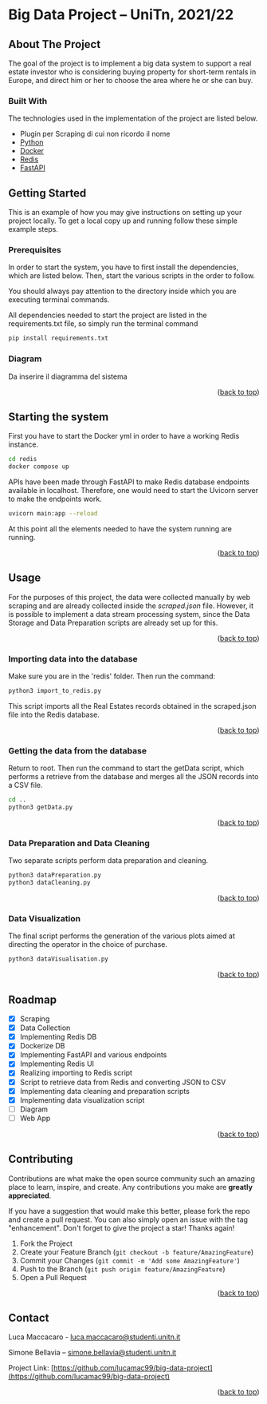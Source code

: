 # Big Data Project – UniTn, 2021/22

<!-- ABOUT THE PROJECT -->
## About The Project

The goal of the project is to implement a big data system to support a real estate investor who is considering buying property for short-term rentals in Europe, and direct him or her to choose the area where he or she can buy.

### Built With

The technologies used in the implementation of the project are listed below.

* Plugin per Scraping di cui non ricordo il nome
* [Python](https://nextjs.org/)
* [Docker](https://www.docker.com/)
* [Redis](https://redis.io/)
* [FastAPI](https://fastapi.tiangolo.com/)

<!-- GETTING STARTED -->
## Getting Started

This is an example of how you may give instructions on setting up your project locally.
To get a local copy up and running follow these simple example steps.

### Prerequisites

In order to start the system, you have to first install the dependencies, which are listed below. Then, start the various scripts in the order to follow.

You should always pay attention to the directory inside which you are executing terminal commands.

All dependencies needed to start the project are listed in the requirements.txt file, so simply run the terminal command

```sh
pip install requirements.txt 
```

### Diagram

Da inserire il diagramma del sistema

<p align="right">(<a href="#top">back to top</a>)</p>

<!-- USAGE  -->

## Starting the system

First you have to start the Docker yml in order to have a working Redis instance.

```sh
cd redis
docker compose up
```

APIs have been made through FastAPI to make Redis database endpoints available in localhost. Therefore, one would need to start the Uvicorn server to make the endpoints work.

```sh
uvicorn main:app --reload
```

At this point all the elements needed to have the system running are running.

<p align="right">(<a href="#top">back to top</a>)</p>

## Usage

For the purposes of this project, the data were collected manually by web scraping and are already collected inside the *scraped.json* file. However, it is possible to implement a data stream processing system, since the Data Storage and Data Preparation scripts are already set up for this.

<p align="right">(<a href="#top">back to top</a>)</p>

### Importing data into the database

Make sure you are in the 'redis' folder. Then run the command:

```sh
python3 import_to_redis.py
```

This script imports all the Real Estates records obtained in the scraped.json file into the Redis database.

<p align="right">(<a href="#top">back to top</a>)</p>

### Getting the data from the database

Return to root. Then run the command to start the getData script, which performs a retrieve from the database and merges all the JSON records into a CSV file.

```sh
cd ..
python3 getData.py
```

<p align="right">(<a href="#top">back to top</a>)</p>

### Data Preparation and Data Cleaning

Two separate scripts perform data preparation and cleaning.

```sh
python3 dataPreparation.py
python3 dataCleaning.py
```

<p align="right">(<a href="#top">back to top</a>)</p>

### Data Visualization

The final script performs the generation of the various plots aimed at directing the operator in the choice of purchase.

```sh
python3 dataVisualisation.py
```

<p align="right">(<a href="#top">back to top</a>)</p>

<!-- ROADMAP -->
## Roadmap

- [x] Scraping
- [x] Data Collection
- [x] Implementing Redis DB
- [x] Dockerize DB
- [x] Implementing FastAPI and various endpoints
- [x] Implementing Redis UI
- [x] Realizing importing to Redis script
- [x] Script to retrieve data from Redis and converting JSON to CSV
- [x] Implementing data cleaning and preparation scripts
- [x] Implementing data visualization script
- [ ] Diagram
- [ ] Web App

<p align="right">(<a href="#top">back to top</a>)</p>

<!-- CONTRIBUTING -->
## Contributing

Contributions are what make the open source community such an amazing place to learn, inspire, and create. Any contributions you make are **greatly appreciated**.

If you have a suggestion that would make this better, please fork the repo and create a pull request. You can also simply open an issue with the tag "enhancement".
Don't forget to give the project a star! Thanks again!

1. Fork the Project
2. Create your Feature Branch (`git checkout -b feature/AmazingFeature`)
3. Commit your Changes (`git commit -m 'Add some AmazingFeature'`)
4. Push to the Branch (`git push origin feature/AmazingFeature`)
5. Open a Pull Request

<p align="right">(<a href="#top">back to top</a>)</p>

<!-- CONTACT -->
## Contact

Luca Maccacaro - luca.maccacaro@studenti.unitn.it

Simone Bellavia – simone.bellavia@studenti.unitn.it

Project Link: [https://github.com/lucamac99/big-data-project](https://github.com/lucamac99/big-data-project)

<p align="right">(<a href="#top">back to top</a>)</p>